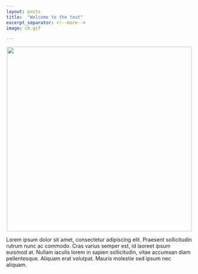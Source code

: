 ```yaml
---
layout: posts
title:  "Welcome to the test"
excerpt_separator: <!--more-->
image: cb.gif

---
```

<p align="center">
  <img width="500" src="{{ site.baseurl }}/images/cb.gif">
</p>

Lorem ipsum dolor sit amet, consectetur adipiscing elit. Praesent
sollicitudin rutrum nunc ac commodo. Cras varius semper est, id laoreet
ipsum euismod at. Nullam iaculis lorem in sapien sollicitudin, vitae
accumsan diam pellentesque. Aliquam erat volutpat. Mauris molestie sed
ipsum nec aliquam. 

<!--more-->

